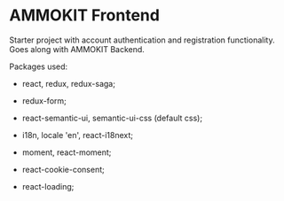 AMMOKIT Frontend
===

Starter project with account authentication and registration functionality.
Goes along with AMMOKIT Backend.


Packages used:

- react, redux, redux-saga;
- redux-form;
- react-semantic-ui, semantic-ui-css (default css);

- i18n, locale 'en', react-i18next;
- moment, react-moment;

- react-cookie-consent;
- react-loading;